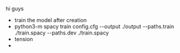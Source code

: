 hi guys
- train the model after creation
- python3-m spacy train config.cfg --output ./output --paths.train ./train.spacy --paths.dev ./train.spacy
- tension
- 

